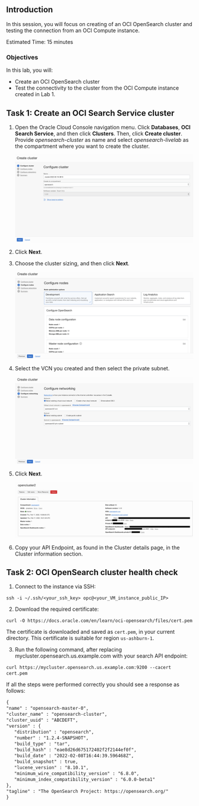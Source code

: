 ## Introduction

In this session, you will focus on creating of an OCI OpenSearch cluster and testing the connection from an OCI Compute instance.

Estimated Time: 15 minutes

### Objectives

In this lab, you will:
- Create an OCI OpenSearch cluster
- Test the connectivity to the cluster from the OCI Compute instance created in Lab 1.

## Task 1: Create an OCI Search Service cluster

1. Open the Oracle Cloud Console navigation menu. Click **Databases**, **OCI Search Service**, and then click **Clusters**. Then, click **Create cluster**. Provide *opensearch-cluster* as name and select *opensearch-livelab* as the compartment where you want to create the cluster.

   <img src="../images/image1.png" alt="Oracle Cloud Console screen - Configure cluster" />

2. Click **Next**.
3. Choose the cluster sizing, and then click **Next**.

   <img src="../images/image2.png" alt="Oracle Cloud Console screen - Configure nodes" />

4. Select the VCN you created and then select the private subnet.

   <img src="../images/image3.png" alt="Oracle Cloud Console screen - Configure networking" />

5. Click **Next**.

   <img src="../images/image4.png" alt="Oracle Cloud Console screen - cluster details page, after cluster creation" />

6. Copy your API Endpoint, as found in the Cluster details page, in the Cluster information section.

## Task 2: OCI OpenSearch cluster health check

1. Connect to the instance via SSH:  

```
ssh -i ~/.ssh/<your_ssh_key> opc@<your_VM_instance_public_IP>
```

2. Download the required certificate:

```
curl -O https://docs.oracle.com/en/learn/oci-opensearch/files/cert.pem
```  

The certificate is downloaded and saved as `cert.pem`, in your current directory. This certificate is suitable for region `us-ashburn-1`.  

3. Run the following command, after replacing mycluster.opensearch.us.example.com with your search API endpoint:

```
curl https://mycluster.opensearch.us.example.com:9200 --cacert cert.pem
```

If all the steps were performed correctly you should see a response as follows:  

```
{
"name" : "opensearch-master-0",
"cluster_name" : "opensearch-cluster",
"cluster_uuid" : "ABCDEFT",
"version" : {
   "distribution" : "opensearch",
   "number" : "1.2.4-SNAPSHOT",
   "build_type" : "tar",
   "build_hash" : "eae8d26d675172402f2f2144ef0f",
   "build_date" : "2022-02-08T16:44:39.596468Z",
   "build_snapshot" : true,
   "lucene_version" : "8.10.1",
   "minimum_wire_compatibility_version" : "6.8.0",
   "minimum_index_compatibility_version" : "6.0.0-beta1"
},
"tagline" : "The OpenSearch Project: https://opensearch.org/"
}
```
